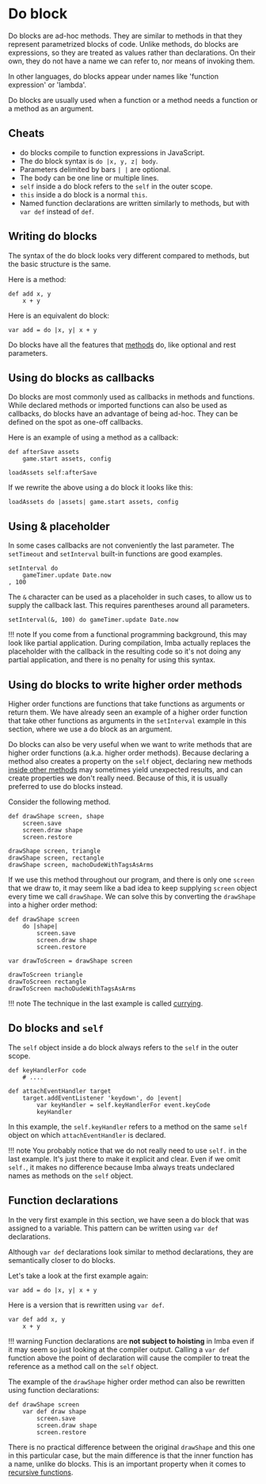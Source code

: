 # Do block

Do blocks are ad-hoc methods. They are similar to methods in that they 
represent parametrized blocks of code. Unlike methods, do blocks are 
expressions, so they are treated as values rather than declarations. On their
own, they do not have a name we can refer to, nor means of invoking them.

In other languages, do blocks appear under names like 'function expression'
or 'lambda'.

Do blocks are usually used when a function or a method needs a function or a
method as an argument.

## Cheats

- do blocks compile to function expressions in JavaScript.
- The do block syntax is `do |x, y, z| body`.
- Parameters delimited by bars `| |` are optional.
- The body can be one line or multiple lines.
- `self` inside a do block refers to the `self` in the outer scope.
- `this` inside a do block is a normal `this`.
- Named function declarations are written similarly to methods, but with 
  `var def` instead of `def`.

## Writing do blocks

The syntax of the do block looks very different compared to methods, but the 
basic structure is the same.

Here is a method:

```imba
def add x, y
    x + y
```

Here is an equivalent do block:

```imba
var add = do |x, y| x + y
```

Do blocks have all the features that [methods](./methods.md) do, like
optional and rest parameters.

## Using do blocks as callbacks

Do blocks are most commonly used as callbacks in methods and functions. While
declared methods or imported functions can also be used as callbacks, do
blocks have an advantage of being ad-hoc. They can be defined on the spot as
one-off callbacks.

Here is an example of using a method as a callback:

```imba
def afterSave assets
    game.start assets, config

loadAssets self:afterSave
```

If we rewrite the above using a do block it looks like this:

```imba
loadAssets do |assets| game.start assets, config
```

## Using & placeholder

In some cases callbacks are not conveniently the last parameter. The
`setTimeout` and `setInterval` built-in functions are good examples.

```imba
setInterval do
    gameTimer.update Date.now
, 100
```

The `&` character can be used as a placeholder in such cases, to allow us to 
supply the callback last. This requires parentheses around all parameters.

```imba
setInterval(&, 100) do gameTimer.update Date.now
```

!!! note
    If you come from a functional programming background, this may look like
    partial application. During compilation, Imba actually replaces the
    placeholder with the callback in the resulting code so it's not doing any
    partial application, and there is no penalty for using this syntax.

## Using do blocks to write higher order methods

Higher order functions are functions that take functions as arguments or
return them. We have already seen an example of a higher order function
that take other functions as arguments in the `setInterval` example in this
section, where we use a do block as an argument. 

Do blocks can also be very useful when we want to write methods that are
higher order functions (a.k.a. higher order methods). Because declaring a 
method also creates a property on the `self` object, declaring new methods 
[inside other methods](./methods.md#declaring-methods-within-methods) may
sometimes yield unexpected results, and can create properties we don't really
need. Because of this, it is usually preferred to use do blocks instead.

Consider the following method.

```imba
def drawShape screen, shape
    screen.save
    screen.draw shape
    screen.restore

drawShape screen, triangle
drawShape screen, rectangle
drawShape screen, machoDudeWithTagsAsArms
```

If we use this method throughout our program, and there is only one `screen`
that we draw to, it may seem like a bad idea to keep supplying `screen`
object every time we call `drawShape`. We can solve this by converting the 
`drawShape` into a higher order method:

```imba
def drawShape screen
    do |shape|
        screen.save
        screen.draw shape
        screen.restore

var drawToScreen = drawShape screen

drawToScreen triangle
drawToScreen rectangle
drawToScreen machoDudeWithTagsAsArms
```

!!! note
    The technique in the last example is called
    [currying](https://en.wikipedia.org/wiki/Currying).

## Do blocks and `self`

The `self` object inside a do block always refers to the `self` in the outer 
scope.

```imba
def keyHandlerFor code
    # ....

def attachEventHandler target
    target.addEventListener 'keydown', do |event|
        var keyHandler = self.keyHandlerFor event.keyCode
        keyHandler
```

In this example, the `self.keyHandler` refers to a method on the same `self`
object on which `attachEventHandler` is declared.

!!! note
    You probably notice that we do not really need to use `self.` in the last
    example. It's just there to make it explicit and clear. Even if we omit
    `self.`, it makes no difference because Imba always treats undeclared
    names as methods on the `self` object.

## Function declarations

In the very first example in this section, we have seen a do block that was
assigned to a variable. This pattern can be written using `var def`
declarations.

Although `var def` declarations look similar to method declarations, they are
semantically closer to do blocks.

Let's take a look at the first example again:

```imba
var add = do |x, y| x + y
```

Here is a version that is rewritten using `var def`.

```imba
var def add x, y
    x + y
```
    
!!! warning 
    Function declarations are **not subject to hoisting** in Imba even if it
    may seem so just looking at the compiler output. Calling a `var def`
    function above the point of declaration will cause the compiler to treat
    the reference as a method call on the `self` object.

The example of the `drawShape` higher order method can also be rewritten
using function declarations:

```imba
def drawShape screen
    var def draw shape
        screen.save
        screen.draw shape
        screen.restore
```

There is no practical difference between the original `drawShape` and this
one in this particular case, but the main difference is that the inner
function has a name, unlike do blocks. This is an important property when it
comes to [recursive
functions](https://en.wikipedia.org/wiki/Recursion_(computer_science)).
